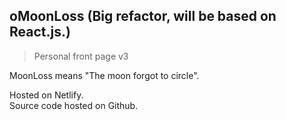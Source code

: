 ##  oMoonLoss (Big refactor, will be based on React.js.)
> Personal front page v3   

MoonLoss means "The moon forgot to circle".  

Hosted on Netlify.      
Source code hosted on Github.